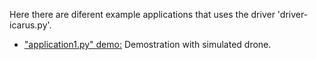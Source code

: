 Here there are diferent example applications that uses the driver 'driver-icarus.py'.
* ["application1.py" demo:](https://www.youtube.com/watch?v=0h_9_rxgOh0&t=25s) Demostration with simulated drone.

